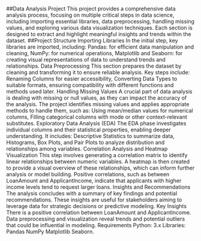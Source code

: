
##Data Analysis Project
This project provides a comprehensive data analysis process, focusing on multiple critical steps in data science, including importing essential libraries, data preprocessing, handling missing values, and exploring various data visualization techniques. Each section is designed to extract and highlight meaningful insights and trends within the dataset.
##Project Structure
Importing Libraries
In the initial step, key libraries are imported, including:
Pandas: for efficient data manipulation and cleaning,
NumPy: for numerical operations,
Matplotlib and Seaborn: for creating visual representations of data to understand trends and relationships.
Data Preprocessing
This section prepares the dataset by cleaning and transforming it to ensure reliable analysis. Key steps include:
Renaming Columns for easier accessibility,
Converting Data Types to suitable formats, ensuring compatibility with different functions and methods used later.
Handling Missing Values
A crucial part of data analysis is dealing with missing or null values, as they can impact the accuracy of the analysis. The project identifies missing values and applies appropriate methods to handle them, such as:
Using mean/median values for numerical columns,
Filling categorical columns with mode or other context-relevant substitutes.
Exploratory Data Analysis (EDA)
The EDA phase investigates individual columns and their statistical properties, enabling deeper understanding. It includes:
Descriptive Statistics to summarize data,
Histograms, Box Plots, and Pair Plots to analyze distribution and relationships among variables.
Correlation Analysis and Heatmap Visualization
This step involves generating a correlation matrix to identify linear relationships between numeric variables. A heatmap is then created to provide a visual overview of these relationships, which can inform further analysis or model building.
Positive correlations, such as between LoanAmount and ApplicantIncome, indicate that applicants with higher income levels tend to request larger loans.
Insights and Recommendations
The analysis concludes with a summary of key findings and potential recommendations. These insights are useful for stakeholders aiming to leverage data for strategic decisions or predictive modeling.
Key Insights
There is a positive correlation between LoanAmount and ApplicantIncome.
Data preprocessing and visualization reveal trends and potential outliers that could be influential in modeling.
Requirements
Python: 3.x
Libraries:
Pandas
NumPy
Matplotlib
Seaborn.

